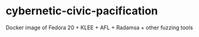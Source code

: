 cybernetic-civic-pacification
=============================

Docker image of Fedora 20 + KLEE + AFL + Radamsa + other fuzzing tools
